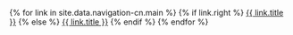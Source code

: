 {% for link in site.data.navigation-cn.main %}
  {% if link.right %}
    <a class="normal right" href="../{{ link.url }}">{{ link.title }}</a>
  {% else %}
    <a class="normal" href="../{{ link.url }}">{{ link.title }}</a>
  {% endif %}
{% endfor %}